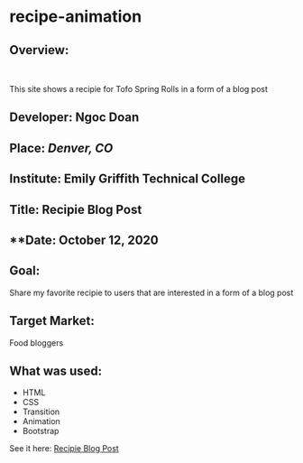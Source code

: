 # recipe-animation


## **Overview**:
<br>

This site shows a recipie for Tofo Spring Rolls in a form of a blog post

## **Developer**: Ngoc Doan
## **Place:** *Denver, CO*
## **Institute: Emily Griffith Technical College**
## **Title**: Recipie Blog Post 
## **Date: October 12, 2020

## **Goal**:
Share my favorite recipie to users that are interested in a form of a blog post 

## **Target Market**: 
Food bloggers

## **What was used**:
* HTML
* CSS
* Transition
* Animation
* Bootstrap



See it here: 
[Recipie Blog Post](https://ndoan24.github.io/recipe-animation/)
